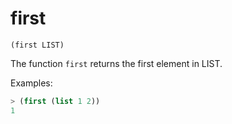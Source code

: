 # first

`(first LIST)`

The function `first` returns the first element in LIST.

Examples:

```lisp
> (first (list 1 2))
1
```
